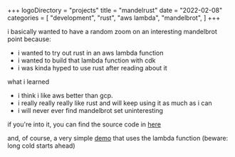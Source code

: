 +++
logoDirectory = "projects"
title = "mandelrust"
date = "2022-02-08"
categories = [
    "development",
    "rust",
	"aws lambda",
	"mandelbrot",
]
+++

i basically wanted to have a random zoom on an interesting mandelbrot point because:
  * i wanted to try out rust in an aws lambda function	
  * i wanted to build that lambda function with cdk
  * i was kinda hyped to use rust after reading about it

what i learned
  * i think i like aws better than gcp.
  * i really really really like rust and will keep using it as much as i can
  * i will never ever find mandelbrot set uninteresting

if you're into it, you can find the source code in [here](https://github.com/Ikerlb/mandelrust-lambda)

and, of course, a very simple [demo](https://lissarrague.xyz/mandelrust/) that uses the lambda function (beware: long cold starts ahead)
